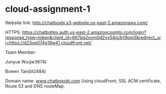 # cloud-assignment-1

Website link: http://chatboxbj.s3-website.us-east-2.amazonaws.com/

HTTPS: https://chatbotlex.auth.us-east-2.amazoncognito.com/login?response_type=token&client_id=6tt7bq2ovm0d2vv54ig3rt9om5&redirect_uri=https://d23op074g18w41.cloudfront.net/


Team Member:

Junyue Wu(jw3674)

Bowen Tan(bt2484)

Domain name: www.chatboxobj.com
Using cloudFront, SSL ACM certificate, Route 53 and DNS routeMap.
